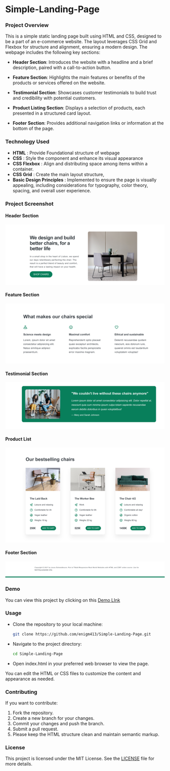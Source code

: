 # Simple-Landing-Page

### Project Overview

This is a simple static landing page built using HTML and CSS, designed to be a part of an e-commerce website. The layout leverages CSS Grid and Flexbox for structure and alignment, ensuring a modern design. The webpage includes the following key sections:

- **Header Section**: Introduces the website with a headline and a brief description, paired with a call-to-action button.

- **Feature Section**: Highlights the main features or benefits of the products or services offered on the website.

- **Testimonial Section**: Showcases customer testimonials to build trust and credibility with potential customers.

- **Product Listing Section**: Displays a selection of products, each presented in a structured card layout.

- **Footer Section**: Provides additional navigation links or information at the bottom of the page.

### Technology Used

- **HTML** : Provide Foundational structure of webpage
- **CSS** : Style the component and enhance its visual appearance
- **CSS Flexbox** : Align and distributing space among items within a container.
- **CSS Grid** : Create the main layout structure,
- **Basic Design Principles** : Implemented to ensure the page is visually appealing, including considerations for typography, color theory, spacing, and overall user experience.

### Project Screenshot

#### Header Section

![Header Screenshot](./Screenshot/header-screenshot.png)

#### Feature Section

![Feature Screenshot](./Screenshot/feature-screenshot.png)

#### Testimonial Section

![Testimonial Screenshot](./Screenshot/testimonial-screebshot.png)

#### Product List

![Product List Screenshot](./Screenshot/product-list-screenshot.png)

#### Footer Section

![Footer Screenshot](./Screenshot/footer-screenshot.png)

### Demo

You can view this project by clicking on this [Demo LInk](https://enigm413.github.io/Simple-Landing-Page/)

### Usage

- Clone the repository to your local machine:
  ```bash
  git clone https://github.com/enigm413/Simple-Landing-Page.git
  ```
- Navigate to the project directory:
  ```bash
  cd Simple-Landing-Page
  ```
- Open index.html in your preferred web browser to view the page.

You can edit the HTML or CSS files to customize the content and appearance as needed.

### Contributing

If you want to contribute:

1. Fork the repository.
2. Create a new branch for your changes.
3. Commit your changes and push the branch.
4. Submit a pull request.
5. Please keep the HTML structure clean and maintain semantic markup.

### License

This project is licensed under the MIT License. See the [LICENSE](./LICENSE) file for more details.
